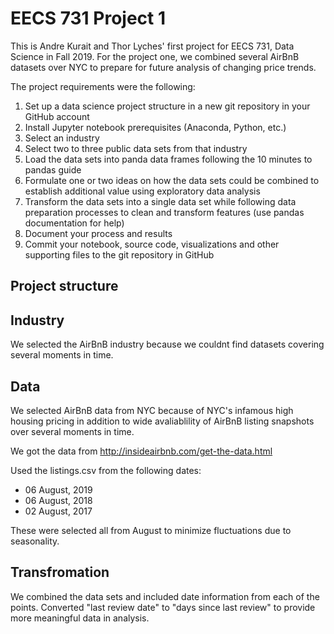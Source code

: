 # EECS 731 Project 1

This is Andre Kurait and Thor Lyches' first project for EECS 731, Data Science in Fall 2019. For the project one, we combined several AirBnB datasets over NYC to prepare for future analysis of changing price trends.

The project requirements were the following:

1. Set up a data science project structure in a new git repository in your GitHub account
2. Install Jupyter notebook prerequisites (Anaconda, Python, etc.)
3. Select an industry
4. Select two to three public data sets from that industry
5. Load the data sets into panda data frames following the 10 minutes to pandas guide
6. Formulate one or two ideas on how the data sets could be combined to establish additional value using exploratory data analysis
7. Transform the data sets into a single data set while following data preparation processes to clean and transform features (use pandas documentation for help)
8. Document your process and results
9. Commit your notebook, source code, visualizations and other supporting files to the git repository in GitHub

## Project structure

## Industry

We selected the AirBnB industry because we couldnt find datasets covering several moments in time. 

## Data
We selected AirBnB data from NYC because of NYC's infamous high housing pricing in addition to wide avaliablility of AirBnB listing snapshots over several moments in time.

We got the data from http://insideairbnb.com/get-the-data.html

Used the listings.csv from the following dates:
* 06 August, 2019
* 06 August, 2018
* 02 August, 2017

These were selected all from August to minimize fluctuations due to seasonality.

## Transfromation

We combined the data sets and included date information from each of the points.
Converted "last review date" to "days since last review" to provide more meaningful data in analysis.
